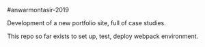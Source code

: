 #anwarmontasir-2019

Development of a new portfolio site, full of case studies.

This repo so far exists to set up, test, deploy webpack environment.